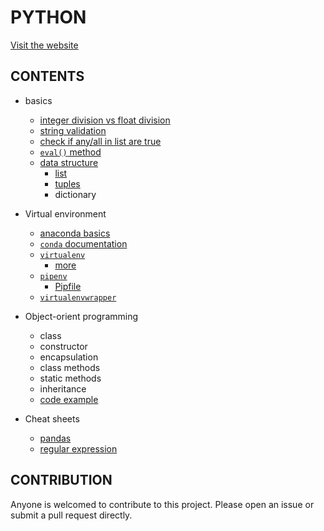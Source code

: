 # PYTHON

[Visit the website](https://flaviaouyang.github.io/python/)

## CONTENTS

- basics

  - [integer division vs float division](https://github.com/flaviaouyang/python/blob/master/basics/div.py)
  - [string validation](https://github.com/flaviaouyang/python/blob/master/basics/string_validation.py)
  - [check if any/all in list are true](https://github.com/flaviaouyang/python/blob/master/basics/check_truth.py)
  - [`eval()` method](./basics/eval-method/eval.md)
  - [data structure](./basics/data-structure/)
    - [list](./basics/data-structure/list.py)
    - [tuples](./basics/data-structure/tuples.py)
    - dictionary

- Virtual environment

  - [anaconda basics](./virtual-environment/anaconda.md)
  - [`conda` documentation](./virtual-environment/conda.md)
  - [`virtualenv`](./virtual-environment/virtualenv/virtualenv.md)
    - [more](./virtual-environment/virtualenv/virtualenv-more.md)
  - [`pipenv`](./virtual-environment//pipenv-example/shell_scripts.md)
    - [Pipfile](./virtual-environment/pipenv-example/Pipfile)
  - [`virtualenvwrapper`](./virtual-environment/virtualenvwrapper.md)

- Object-orient programming

  - class
  - constructor
  - encapsulation
  - class methods
  - static methods
  - inheritance
  - [code example](./object-oriented-programming/Dog.py)

- Cheat sheets
  - [pandas](./cheat-sheet/pandas.pdf)
  - [regular expression](./cheat-sheet/regex.md)

## CONTRIBUTION

Anyone is welcomed to contribute to this project. Please open an issue or submit a pull request directly.
